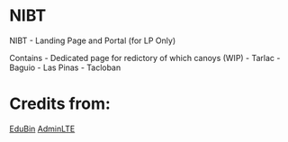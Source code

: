 # NIBT



NIBT - Landing Page and Portal (for LP Only)

Contains
    - Dedicated page for redictory of which canoys (WIP)
    - Tarlac
    - Baguio
    - Las Pinas
    - Tacloban


# Credits from:
[EduBin](https://www.templateshub.net/template/edubin-education-html-template)
[AdminLTE](https://adminlte.io/themes/v3/)
